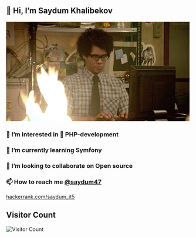 
## 👋 Hi, I’m Saydum Khalibekov
![](f.gif)
### 👀 I’m interested in :elephant: PHP-development
### 🌱 I’m currently learning Symfony
### 💞️ I’m looking to collaborate on Open source
### 📫 How to reach me [@saydum47](https://t.me/saydum47)

[hackerrank.com/saydum_it5](https://www.hackerrank.com/saydum_it5)

## Visitor Count
![Visitor Count](https://profile-counter.glitch.me/saydum/count.svg)

